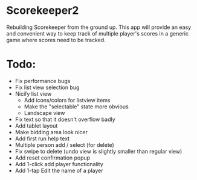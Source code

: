 Scorekeeper2
============

Rebuilding Scorekeeper from the ground up.  This app will provide an easy and convenient way to keep track of multiple player's scores in a generic game where scores need to be tracked.

Todo:
=====
- Fix performance bugs
- Fix list view selection bug
- Nicify list view
  - Add icons/colors for listview items
  - Make the "selectable" state more obvious
  - Landscape view
- Fix text so that it doesn't overflow badly
- Add tablet layout
- Make bidding area look nicer
- Add first run help text
- Multiple person add / select (for delete)
- Fix swipe to delete (undo view is slightly smaller than regular view)
- Add reset confirmation popup
- Add 1-click add player functionality
- Add 1-tap Edit the name of a player